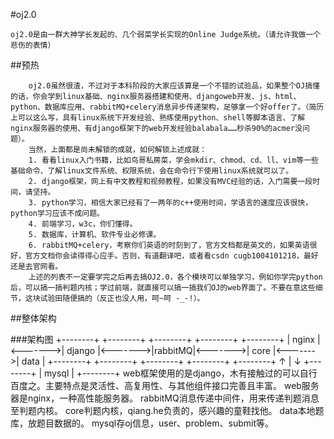 #oj2.0

    oj2.0是由一群大神学长发起的、几个弱菜学长实现的Online Judge系统。（请允许我做一个悲伤的表情）
##预热

		oj2.0虽然很渣，不过对于本科阶段的大家应该算是一个不错的试验品，如果整个OJ搞懂的话，你会学到linux基础、nginx服务器搭建和使用、djangoweb开发、js、html、python、数据库应用、rabbitMQ+celery消息异步传递架构，足够拿一个好offer了。（简历上可以这么写，具有linux系统下开发经验、熟练使用python、shell等脚本语言、了解nginx服务器的使用、有django框架下的web开发经验balabala……秒杀90%的acmer没问题）。
		当然，上面都是尚未解锁的成就，如何解锁上述成就：
		1. 看看linux入门书籍，比如鸟哥私房菜，学会mkdir、chmod、cd、ll、vim等一些基础命令、了解linux文件系统、权限系统，会在命令行下使用linux系统就可以了。
		2. django框架，网上有中文教程和视频教程，如果没有MVC经验的话，入门需要一段时间，请坚持。
		3. python学习，相信大家已经有了一两年的c++使用时间，学语言的速度应该很快，python学习应该不成问题。
		4. 前端学习，w3c，你们懂得。
		5. 数据库，计算机、软件专业必修课。
		6. rabbitMQ+celery，考察你们英语的时刻到了，官方文档都是英文的，如果英语很好，官方文档你会读得得心应手。否则，有道翻译吧，或者看csdn cugb1004101218，最好还是去官网看。
		上述的列表不一定要学完之后再去搞OJ2.0，各个模块可以单独学习，例如你学完python后，可以搞一搞判题内核；学过前端，就直接可以搞一搞我们OJ的web界面了。不要在意这些细节，这块试验田随便搞的（反正也没人用，呵~呵 -_-!）。
##整体架构
    
###架构图
    +--------+         +--------+         +--------+         +--------+         +--------+
    |  nginx |<------->| django |<------->|rabbitMQ|<------->|  core  |<------->|  data  |
    +--------+         +--------+         +--------+         +--------+         +--------+
                            ↑
                            |
                            ↓
                       +--------+
                       |  mysql |
                       +--------+
    web框架使用的是django，木有接触过的可以自行百度之。主要特点是灵活性、高复用性、与其他组件接口完善且丰富。
    web服务器是nginx，一种高性能服务器。
    rabbitMQ消息传递中间件，用来传递判题消息至判题内核。
    core判题内核，qiang.he负责的，感兴趣的童鞋找他。
    data本地题库，放题目数据的。
    mysql存oj信息，user、problem、submit等。
